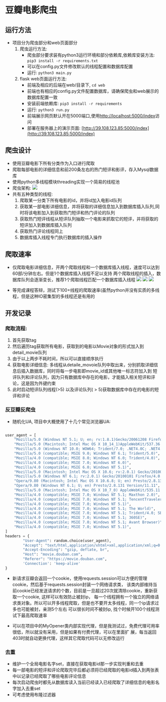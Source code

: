# 豆瓣电影爬虫
## 运行方法
* 项目分为爬虫部分和web页面部分
   1. 爬虫运行方法:
        * 爬虫部分要求装有python3运行环境和部分依赖库,依赖库安装方法:
        ```pip3 install -r requirements.txt```
        * 可以在config.py文件修改默认的线程配置和数据库配置
        * 运行: ```python3 main.py```
    2. flask web页面运行方法:
        * 前端及相应的后端在web/目录下, ```cd web```
        * 前端也有相应的config.py文件配置数据库，请确保爬虫和web展示的数据库配置一致
        * 安装前端依赖库: ```pip3 install -r requirements```
        * 运行: ```python3 run.py```
        * 前端展示网页默认开在5000端口,使用[http://localhost:5000/index](http://localhost:5000/index)访问
        * 部署在服务器上的演示页面: [http://39.108.123.85:5000/index](http://39.108.123.85:5000/index)        
        
    
## 爬虫设计
* 使用豆瓣电影下所有分类作为入口进行爬取
* 爬取每部电影的详细信息和前200条左右的热门短评和影评，存入Mysql数据库
* 使用python多线程模块threading实现一个简易的线程池
* 爬虫架构:
![](https://ws3.sinaimg.cn/large/006tNbRwgy1fyr3mj5d8fj31740tsq6x.jpg)
* 共有五种类型的线程:
    1. 爬取某一分类下所有电影的id，并将id加入电影id队列
    2. 获取某一部电影详细信息，并将获取的详细信息加入到数据库插入队列,同时将该电影加入到获取热门短评和热门评论的队列
    3. 获取热门短评线程从短评队列抽取一个电影来抓取它的短评，并将获取的短评加入到数据库插入队列
    4. 获取热门评论线程同上
    5. 数据库插入线程专门执行数据库的插入操作
    
    
    
## 爬取速率
* 仅爬取电影详细信息，开两个爬取线程和一个数据库插入线程，速度可以达到60部/分钟左右。但是1个数据库插入线程不足以支持
两个爬取线程的插入，数据库队列会逐渐变长，推荐1个爬取线程匹配一个数据库插入线程
![](https://ws3.sinaimg.cn/large/006tNbRwgy1fyr3guoedaj30uk0u0gq3.jpg)
![](https://ws2.sinaimg.cn/large/006tNbRwgy1fyr3h5v4skj30u00vwte0.jpg)
![](https://ws2.sinaimg.cn/large/006tNbRwgy1fyr3ho30jkj31p40iudqh.jpg)

* 等完成课程答辩，测试下100+线程的爬取速率(虽然python并没有实质的多线程，但是这种IO密集型的多线程还是有用的

## 开发记录
### 爬取流程:
1. 首先获取tag
2. 然后遍历tag获取所有电影，获取到的电影以Movie对象的形式加入到detail_movie队列
3. 由于以上两步不耗时间，所以可以直接顺序执行
4. 获取电影详细信息: 多线程从detaile_movoie队列中取出来，分别抓取详细信息后插入数据库，同时将每一步电影即movie_id或其他唯一标志符加入到
    短评队列和评论队列，因为只有数据库中存在的电影，才能插入相关短评和评论，这是因为外键约束
5. 此时启动短评队列线程(>5) 以及评论队列( > 5)获取数据库中存在的电影的短评和评论

### 反豆瓣反爬虫
* 随机化UA, 项目中大概使用了十几个常见浏览器UA:
```python

user_agent = [
    "Mozilla/5.0 (Windows NT 5.1; U; en; rv:1.8.1)Gecko/20061208 Firefox/2.0.0 Opera 9.50",
    "Mozilla/5.0 (Macintosh; Intel Mac OS X 10_14_1)AppleWebKit/537.36 (KHTML, like Gecko) Chrome/71.0.3578.98 Safari/537.36",
    "Mozilla/5.0 (Windows NT 10.0; WOW64; Trident/7.0; .NET4.0C; .NET4.0E; .NET CLR 2.0.50727; .NET CLR 3.0.30729; .NET CLR 3.5.30729; InfoPath.3; rv:11.0) like Gecko",
    "Mozilla/5.0 (compatible; MSIE 9.0; Windows NT 6.1; Trident/5.0)",
    "Mozilla/4.0 (compatible; MSIE 8.0; Windows NT 6.0; Trident/4.0)",
    "Mozilla/4.0 (compatible; MSIE 7.0; Windows NT 6.0)",
    "Mozilla/4.0 (compatible; MSIE 6.0; Windows NT 5.1)",
    "Mozilla/5.0 (Macintosh; Intel Mac OS X 10.6; rv:2.0.1) Gecko/20100101 Firefox/4.0.1",
    "Mozilla/5.0 (Windows NT 6.1; rv:2.0.1) Gecko/20100101 Firefox/4.0.1",
    "Opera/9.80 (Macintosh; Intel Mac OS X 10.6.8; U; en) Presto/2.8.131 Version/11.11",
    "Opera/9.80 (Windows NT 6.1; U; en) Presto/2.8.131 Version/11.11",
    "Mozilla/5.0 (Macintosh; Intel Mac OS X 10_7_0) AppleWebKit/535.11 (KHTML, like Gecko) Chrome/17.0.963.56 Safari/535.11",
    "Mozilla/4.0 (compatible; MSIE 7.0; Windows NT 5.1; Maxthon 2.0)",
    "Mozilla/4.0 (compatible; MSIE 7.0; Windows NT 5.1; TencentTraveler 4.0)",
    "Mozilla/4.0 (compatible; MSIE 7.0; Windows NT 5.1)",
    "Mozilla/4.0 (compatible; MSIE 7.0; Windows NT 5.1; The World)",
    "Mozilla/4.0 (compatible; MSIE 7.0; Windows NT 5.1; Trident/4.0; SE 2.X MetaSr 1.0; SE 2.X MetaSr 1.0; .NET CLR 2.0.50727; SE 2.X MetaSr 1.0)",
    "Mozilla/4.0 (compatible; MSIE 7.0; Windows NT 5.1; 360SE)",
    "Mozilla/4.0 (compatible; MSIE 7.0; Windows NT 5.1; Avant Browser)",
    "Mozilla/4.0 (compatible; MSIE 7.0; Windows NT 5.1)",
]
headers = {
        "User-Agent": random.choice(user_agent),
        "Accept": "text/html,application/xhtml+xml,application/xml;q=0.9,image/webp,image/apng,*/*;q=0.8",
        "Accept-Encoding": "gzip, deflate, br",
        "Host": "movie.douban.com",
        "Referer": "https://movie.douban.com",
        'Connection': 'keep-alive'
}
```
* 新请求豆瓣会返回一个cookie，使用requests.session可以方便的管理cookie，然后基于requests.session封装一个网络请求类，
该类内部维持当前cookie已经发送请求的个数，目前是一旦超过20次就清除cookie，重新获取一个cookie, 这样可以有效防止被封ip，
每一个线程拥有一个独立的网络请求类对象。所以可以开多线程爬取，但是也不要开太多线程，同一个ip请求过多也可能被封，亲测5个左右
可以很长时间不被封ip, 找个时候开100个线程测试下最高爬取速率

* 可以在项目中的MyOpener类内部实现代理，但是我测试过，免费代理可用率很低，所以就没有采用，但是如果有付费代理，可以在里面扩
展，每当返回403时就自动更换代理，这样其它爬取代码可以无修改运行

### 去重
* 维护一个全局电影名字set，直接在获取电影id那一步实现判重和去重
* 每一部电影的短评和评论爬取完毕后都必须将已经爬取的电影id插入到两张表中以记录已经爬取了哪些电影评论信息
* 每次启动爬虫时都先从数据库读入当前已经读入已经爬取了详细信息的电影名字加入去重set
* 可考虑使用布隆过滤器
  
   
 
  
   